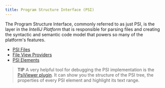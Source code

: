 ```yaml
---
title: Program Structure Interface (PSI)
---
```

<!-- Copyright 2000-2020 JetBrains s.r.o. and other contributors. Use of this source code is governed by the Apache 2.0 license that can be found in the LICENSE file. -->

The Program Structure Interface, commonly referred to as just PSI, is the layer in the _IntelliJ Platform_ that is responsible for parsing files and creating the syntactic and semantic code model that powers so many of the platform's features.

* [PSI Files](/basics/architectural_overview/psi_files.md)
* [File View Providers](/basics/architectural_overview/file_view_providers.md)
* [PSI Elements](/basics/architectural_overview/psi_elements.md)

> **TIP** A very helpful tool for debugging the PSI implementation is the [PsiViewer plugin](https://plugins.jetbrains.com/plugin/227-psiviewer).
It can show you the structure of the PSI tree, the properties of every PSI element and highlight its text range.
